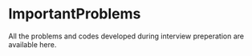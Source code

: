# ImportantProblems
All the problems and codes developed during interview preperation are available here.
